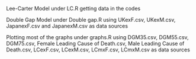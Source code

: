 Lee-Carter Model under LC.R
  getting data in the codes

Double Gap Model under Double gap.R
  using UKexF.csv, UKexM.csv, JapanexF.csv and JapanexM.csv as data sources

Plotting most of the graphs under graphs.R
  using DGM35.csv, DGM55.csv, DGM75.csv, Female Leading Cause of Death.csv, Male Leading Cause of Death.csv, LCexF.csv, LCexM.csv, LCmxF.csv, LCmxM.csv as data sources

